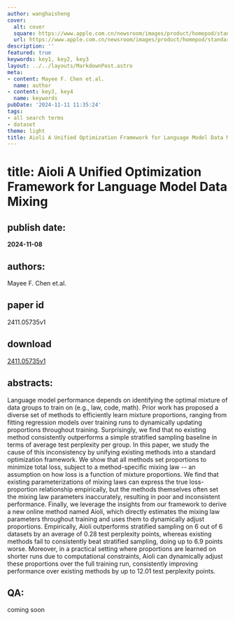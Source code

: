 ```yaml
---
author: wanghaisheng
cover:
  alt: cover
  square: https://www.apple.com.cn/newsroom/images/product/homepod/standard/Apple-HomePod-hero-230118_big.jpg.large_2x.jpg
  url: https://www.apple.com.cn/newsroom/images/product/homepod/standard/Apple-HomePod-hero-230118_big.jpg.large_2x.jpg
description: ''
featured: true
keywords: key1, key2, key3
layout: ../../layouts/MarkdownPost.astro
meta:
- content: Mayee F. Chen et.al.
  name: author
- content: key3, key4
  name: keywords
pubDate: '2024-11-11 11:35:24'
tags:
- all search terms
- dataset
theme: light
title: Aioli A Unified Optimization Framework for Language Model Data Mixing
---
```


# title: Aioli A Unified Optimization Framework for Language Model Data Mixing 
## publish date: 
**2024-11-08** 
## authors: 
  Mayee F. Chen et.al. 
## paper id
2411.05735v1
## download
[2411.05735v1](http://arxiv.org/abs/2411.05735v1)
## abstracts:
Language model performance depends on identifying the optimal mixture of data groups to train on (e.g., law, code, math). Prior work has proposed a diverse set of methods to efficiently learn mixture proportions, ranging from fitting regression models over training runs to dynamically updating proportions throughout training. Surprisingly, we find that no existing method consistently outperforms a simple stratified sampling baseline in terms of average test perplexity per group. In this paper, we study the cause of this inconsistency by unifying existing methods into a standard optimization framework. We show that all methods set proportions to minimize total loss, subject to a method-specific mixing law -- an assumption on how loss is a function of mixture proportions. We find that existing parameterizations of mixing laws can express the true loss-proportion relationship empirically, but the methods themselves often set the mixing law parameters inaccurately, resulting in poor and inconsistent performance. Finally, we leverage the insights from our framework to derive a new online method named Aioli, which directly estimates the mixing law parameters throughout training and uses them to dynamically adjust proportions. Empirically, Aioli outperforms stratified sampling on 6 out of 6 datasets by an average of 0.28 test perplexity points, whereas existing methods fail to consistently beat stratified sampling, doing up to 6.9 points worse. Moreover, in a practical setting where proportions are learned on shorter runs due to computational constraints, Aioli can dynamically adjust these proportions over the full training run, consistently improving performance over existing methods by up to 12.01 test perplexity points.
## QA:
coming soon
